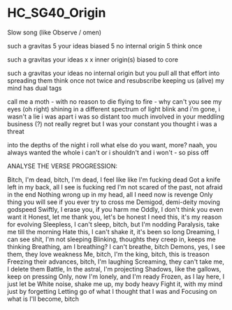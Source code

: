 # HC_SG40_Origin

Slow song (like Observe / omen)

such a gravitas 5
your ideas biased 5
no internal origin 5
think once

such a gravitas
your ideas x x 
inner origin(s)
biased to core

such a gravitas
your ideas no internal origin
but you pull all that effort into spreading them
think once not twice and resubscribe
keeping us (alive)
my mind has dual tags

call me a moth - with no reason to die
flying to fire - why can't you see my eyes (oh right)
shining in a different spectrum of light
blink and i'm gone, i wasn't a lie
i was apart
i was so distant
too much involved in your meddling business (?)
not really regret but I was your constant
you thought i was a threat



into the depths of the night i roll
what else do you want, more?
naah, you always wanted the whole
i can't or i shouldn't and i won't - so piss off




ANALYSE THE VERSE PROGRESSION:

Bitch, I'm dead, bitch, I'm dead, I feel like like I'm fucking dead
Got a knife left in my back, all I see is fucking red
I'm not scared of the past, not afraid in the end
Nothing wrong up in my head, all I need now is revenge
Only thing you will see if you ever try to cross me
Demigod, demi-deity moving godspeed
Swiftly, I erase you, if you harm me
Oddly, I don't think you even want it
Honest, let me thank you, let's be honest
I need this, it's my reason for evolving
Sleepless, I can't sleep, bitch, but I'm nodding
Paralysis, take me till the morning
Hate this, I can't shake it, it's been so long
Dreaming, I can see shit, I'm not sleeping
Blinking, thoughts they creep in, keeps me thinking
Breathing, am I breathing? I can't breathe, bitch
Demons, yes, I see them, they love weakness
Me, bitch, I'm the king, bitch, this is treason
Freezing their advances, bitch, I'm laughing
Screaming, they can't take me, I delete them
Battle, In the astral, I'm projecting
Shadows, like the gallows, keep on pressing
Only, now I'm lonely, and I'm ready
Frozen, as I lay here, I just let be
White noise, shake me up, my body heavy
Fight it, with my mind just by forgetting
Letting go of what I thought that I was and
Focusing on what is I'll become, bitch
